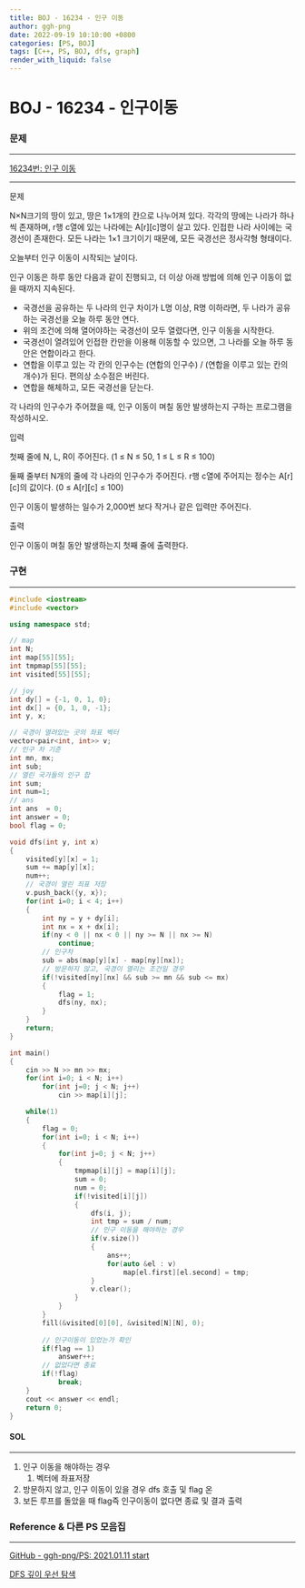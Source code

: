 ```yaml
---
title: BOJ - 16234 - 인구 이동
author: ggh-png
date: 2022-09-19 10:10:00 +0800
categories: [PS, BOJ]
tags: [C++, PS, BOJ, dfs, graph]
render_with_liquid: false
---
```

# BOJ - 16234 - 인구이동

### 문제

---

[16234번: 인구 이동](https://www.acmicpc.net/problem/16234)

---

문제

N×N크기의 땅이 있고, 땅은 1×1개의 칸으로 나누어져 있다. 각각의 땅에는 나라가 하나씩 존재하며, r행 c열에 있는 나라에는 A[r][c]명이 살고 있다. 인접한 나라 사이에는 국경선이 존재한다. 모든 나라는 1×1 크기이기 때문에, 모든 국경선은 정사각형 형태이다.

오늘부터 인구 이동이 시작되는 날이다.

인구 이동은 하루 동안 다음과 같이 진행되고, 더 이상 아래 방법에 의해 인구 이동이 없을 때까지 지속된다.

- 국경선을 공유하는 두 나라의 인구 차이가 L명 이상, R명 이하라면, 두 나라가 공유하는 국경선을 오늘 하루 동안 연다.
- 위의 조건에 의해 열어야하는 국경선이 모두 열렸다면, 인구 이동을 시작한다.
- 국경선이 열려있어 인접한 칸만을 이용해 이동할 수 있으면, 그 나라를 오늘 하루 동안은 연합이라고 한다.
- 연합을 이루고 있는 각 칸의 인구수는 (연합의 인구수) / (연합을 이루고 있는 칸의 개수)가 된다. 편의상 소수점은 버린다.
- 연합을 해체하고, 모든 국경선을 닫는다.

각 나라의 인구수가 주어졌을 때, 인구 이동이 며칠 동안 발생하는지 구하는 프로그램을 작성하시오.

입력

첫째 줄에 N, L, R이 주어진다. (1 ≤ N ≤ 50, 1 ≤ L ≤ R ≤ 100)

둘째 줄부터 N개의 줄에 각 나라의 인구수가 주어진다. r행 c열에 주어지는 정수는 A[r][c]의 값이다. (0 ≤ A[r][c] ≤ 100)

인구 이동이 발생하는 일수가 2,000번 보다 작거나 같은 입력만 주어진다.

출력

인구 이동이 며칠 동안 발생하는지 첫째 줄에 출력한다.

### 구현

---

```cpp
#include <iostream>
#include <vector>

using namespace std;

// map
int N;
int map[55][55];
int tmpmap[55][55];
int visited[55][55];

// joy
int dy[] = {-1, 0, 1, 0};
int dx[] = {0, 1, 0, -1};
int y, x;

// 국경이 열려있는 곳의 좌표 벡터
vector<pair<int, int>> v;
// 인구 차 기준 
int mn, mx;
int sub;
// 열린 국가들의 인구 합
int sum; 
int num=1;
// ans 
int ans  = 0;
int answer = 0;
bool flag = 0;

void dfs(int y, int x)
{
    visited[y][x] = 1;
    sum += map[y][x];
    num++;
    // 국경이 열린 죄표 저장 
    v.push_back({y, x});
    for(int i=0; i < 4; i++)
    {
        int ny = y + dy[i];
        int nx = x + dx[i];
        if(ny < 0 || nx < 0 || ny >= N || nx >= N)
            continue;
        // 인구차 
        sub = abs(map[y][x] - map[ny][nx]);
        // 방문하지 않고, 국경이 열리는 조건일 경우 
        if(!visited[ny][nx] && sub >= mn && sub <= mx)
        {
            flag = 1;
            dfs(ny, nx);
        }
    }
    return;
}

int main()
{
    cin >> N >> mn >> mx;
    for(int i=0; i < N; i++)
        for(int j=0; j < N; j++)
            cin >> map[i][j];

    while(1)
    {
        flag = 0;
        for(int i=0; i < N; i++)
        {
            for(int j=0; j < N; j++)
            {
                tmpmap[i][j] = map[i][j];
                sum = 0;
                num = 0;
                if(!visited[i][j])
                {
                    dfs(i, j);
                    int tmp = sum / num;
                    // 인구 이동을 해야하는 경우 
                    if(v.size())
                    {
                        ans++;
                        for(auto &el : v)
                            map[el.first][el.second] = tmp;
                    }
                    v.clear();
                }
            }
        }
        fill(&visited[0][0], &visited[N][N], 0);
        
        // 인구이동이 있었는가 확인
        if(flag == 1)
            answer++;
        // 없었다면 종료
        if(!flag)
            break;
    }
    cout << answer << endl;    
    return 0;
}
```

#### SOL

---

1. 인구 이동을 해야하는 경우 
    1. 벡터에 좌표저장 
2. 방문하지 않고, 인구 이동이 있을 경우 dfs 호출 및 flag 온 
3. 보든 루프를 돌았을 때 flag즉 인구이동이 없다면 종료 및 결과 출력

### Reference & 다른 PS 모음집

---

[GitHub - ggh-png/PS: 2021.01.11 start](https://github.com/ggh-png/PS)

[DFS 깊이 우선 탐색](https://ggh-png.github.io/posts/dfs/)